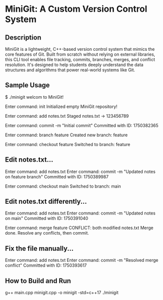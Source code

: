 # MiniGit: A Custom Version Control System

## Description

MiniGit is a lightweight, C++-based version control system that mimics the core features of Git. Built from scratch without relying on external libraries, this CLI tool enables file tracking, commits, branches, merges, and conflict resolution. It's designed to help students deeply understand the data structures and algorithms that power real-world systems like Git.

## Sample Usage

$ ./minigit
welcom to MiniGit!

Enter command: init
Initialized empty MiniGit repository!

Enter command: add notes.txt
Staged notes.txt -> 123456789

Enter command: commit -m "Initial commit"
Committed with ID: 1750382365

Enter command: branch feature
Created new branch: feature

Enter command: checkout feature
Switched to branch: feature

## Edit notes.txt...

Enter command: add notes.txt
Enter command: commit -m "Updated notes on feature branch"
Committed with ID: 1750389987

Enter command: checkout main
Switched to branch: main

## Edit notes.txt differently...

Enter command: add notes.txt
Enter command: commit -m "Updated notes on main"
Committed with ID: 1750391040

Enter command: merge feature
CONFLICT: both modified notes.txt
Merge done. Resolve any conflicts, then commit.

## Fix the file manually...

Enter command: add notes.txt
Enter command: commit -m "Resolved merge conflict"
Committed with ID: 1750393617

## How to Build and Run

g++ main.cpp minigit.cpp -o minigit -std=c++17
./minigit